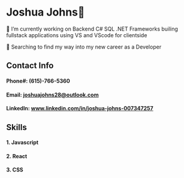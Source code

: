 # Joshua Johns👋
🔭 I’m currently working on Backend C# SQL .NET Frameworks builing fullstack applications using VS and VScode for clientside

🌱 Searching to find my way into my new career as a Developer
## Contact Info
  #### Phone#: (615)-766-5360
  #### Email: joshuajohns28@outlook.com
  #### LinkedIn: www.linkedin.com/in/joshua-johns-007347257

## Skills
#### 1. Javascript
#### 2. React
#### 3. CSS
<!--



Here are some ideas to get you started:

- 🔭 I’m currently working on ...
- 🌱 I’m currently learning ...
- 👯 I’m looking to collaborate on ...
- 🤔 I’m looking for help with ...
- 💬 Ask me about ...
- 📫 How to reach me: ...
- 😄 Pronouns: ...
- ⚡ Fun fact: ...
-->
